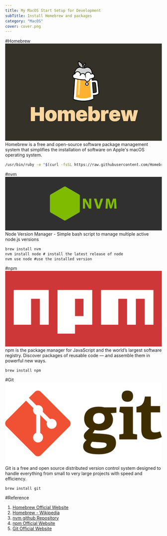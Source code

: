 ```yaml
---
title: My MacOS Start Setup for Development
subTitle: Install Homebrew and packages
category: "MacOS"
cover: cover.png
---
```


#Homebrew
![](./brew.png)
Homebrew is a free and open-source software package management system that simplifies the installation of software on Apple's macOS operating system.

```bash
/usr/bin/ruby -e "$(curl -fsSL https://raw.githubusercontent.com/Homebrew/install/master/install)"
```

#nvm
![](./nvm.jpg)
Node Version Manager - Simple bash script to manage multiple active node.js versions

```shell
brew install nvm
nvm install node # install the latest release of node
nvm use node #use the installed version
```

#npm
![](./npm.jpg)
npm is the package manager for JavaScript and the world’s largest software registry. Discover packages of reusable code — and assemble them in powerful new ways.

```shell
brew install npm
```

#Git
![](./git.png)
Git is a free and open source distributed version control system designed to handle everything from small to very large projects with speed and efficiency.

```shell
brew install git
```

#Reference
1. [Homebrew Official Website](https://brew.sh/)
2. [Homebrew - Wikipedia](https://en.wikipedia.org/wiki/Homebrew_(package_management_software))
3. [nvm github Repository](https://github.com/creationix/nvm)
3. [npm Official Website](https://www.npmjs.com/)
4. [Git Official Website](https://git-scm.com/)